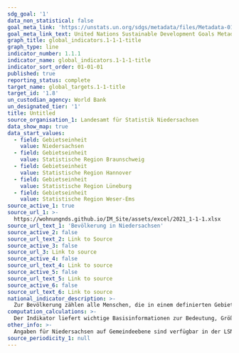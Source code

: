 ```yaml
---
sdg_goal: '1'
data_non_statistical: false
goal_meta_link: 'https://unstats.un.org/sdgs/metadata/files/Metadata-01-01-01a.pdf'
goal_meta_link_text: United Nations Sustainable Development Goals Metadata (pdf 894kB)
graph_title: global_indicators.1-1-1-title
graph_type: line
indicator_number: 1.1.1
indicator_name: global_indicators.1-1-1-title
indicator_sort_order: 01-01-01
published: true
reporting_status: complete
target_name: global_targets.1-1-title
target_id: '1.8'
un_custodian_agency: World Bank
un_designated_tier: '1'
title: Untitled
source_organisation_1: Landesamt für Statistik Niedersachsen
data_show_map: true
data_start_values:
  - field: Gebietseinheit
    value: Niedersachsen
  - field: Gebietseinheit
    value: Statistische Region Braunschweig
  - field: Gebietseinheit
    value: Statistische Region Hannover
  - field: Gebietseinheit
    value: Statistische Region Lüneburg
  - field: Gebietseinheit
    value: Statistische Region Weser-Ems
source_active_1: true
source_url_1: >-
  https://wohnungnds.github.io/IM_Site/assets/excel/2021_1-1-1.xlsx
source_url_text_1: 'Bevölkerung in Niedersachsen'
source_active_2: false
source_url_text_2: Link to Source
source_active_3: false
source_url_3: Link to source
source_active_4: false
source_url_text_4: Link to source
source_active_5: false
source_url_text_5: Link to source
source_active_6: false
source_url_text_6: Link to source
national_indicator_description: >-
  Zur Bevölkerung zählen alle Menschen, die in einem definierten Gebiet dauerhaft wohnen. Diese werden der Gemeinde zugerechnet, in der sie ihre alleinige Wohnung oder bei mehreren Wohnungen in verschiedenen Gemeinden ihren Erstwohnsitz haben („Bevölkerung am Ort der Hauptwohnung“). Zur Bevölkerung zählen auch die im Bundesgebiet gemeldeten Ausländerinnen und Ausländer (einschließlich Staatenlose). Nicht zur Bevölkerung gehören hingegen die Angehörigen der Stationierungsstreitkräfte sowie Angehörigen der ausländischen diplomatischen und konsularischen Vertretungen mit ihren Familienmitgliedern.
computation_calculations: >-
  Der Indikator liefert wichtige Basisinformationen zur Bedeutung, Größe und Entwicklung der kreisfreien Städte, kreisangehörigen Großstädte sowie der Landkreise und statistischen Regionen Niedersachsens. Die Fortschreibung des Bevölkerungsstandes wird, ausgehend von den Ergebnissen der jeweils letzten Volkszählung, aufgrund der Meldungen der Standesämter zu Geburten und Sterbefällen sowie der von den Einwohnermeldeämtern gemeldeten Angaben über Zu- und Fortzüge durchgeführt. Bei den hier dargestellten Bevölkerungsdaten bis 2010 handelt es sich um Fortschreibungszahlen, die auf Ergebnissen der Volkszählung 1987 basieren. Ab 2011 basieren die Bevölkerungsdaten auf der Fortschreibung der Ergebnisse des Zensus 2011. Die Angaben zum Bevölkerungsstand umfassen zum 31.12. eines jeden Jahres Geschlecht, Altersjahr und Staatsangehörigkeit (Deutsche, Ausländerinnen und Ausländer).
other_info: >-
  Angaben für Niedersachsen auf Gemeindeebene sind verfügbar in der LSN-Online-Datenbank (Statistische Erhebung > 100 Bevölkerungsfortschreibung), dem Regionalmonitoring Niedersachsen sowie bundesweit in der Regionaldatenbank Deutschland. Methodische Erläuterungen finden sich fortlaufend in den halbjährlich erscheinenden Statistischen Berichten Niedersachsen A I 2, Bevölkerung der Gemeinden.
source_periodicity_1: null
---
```

